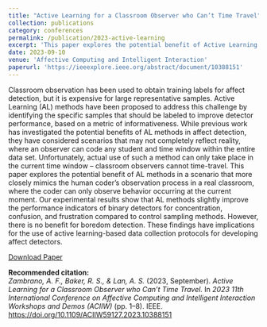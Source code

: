 ```yaml
---
title: "Active Learning for a Classroom Observer who Can’t Time Travel"
collection: publications
category: conferences
permalink: /publication/2023-active-learning
excerpt: 'This paper explores the potential benefit of Active Learning methods to identify the specific samples that should be labeled to improve affect detector performance. Our experimental results show that AL methods slightly improve the performance indicators of binary detectors for concentration, confusion, and frustration compared to control sampling methods. However, there is no benefit for boredom detection.'
date: 2023-09-10
venue: 'Affective Computing and Intelligent Interaction'
paperurl: 'https://ieeexplore.ieee.org/abstract/document/10388151'
---
```


Classroom observation has been used to obtain training labels for affect detection, but it is expensive for large representative samples. Active Learning (AL) methods have been proposed to address this challenge by identifying the specific samples that should be labeled to improve detector performance, based on a metric of informativeness. While previous work has investigated the potential benefits of AL methods in affect detection, they have considered scenarios that may not completely reflect reality, where an observer can code any student and time window within the entire data set. Unfortunately, actual use of such a method can only take place in the current time window – classroom observers cannot time-travel. This paper explores the potential benefit of AL methods in a scenario that more closely mimics the human coder’s observation process in a real classroom, where the coder can only observe behavior occurring at the current moment. Our experimental results show that AL methods slightly improve the performance indicators of binary detectors for concentration, confusion, and frustration compared to control sampling methods. However, there is no benefit for boredom detection. These findings have implications for the use of active learning-based data collection protocols for developing affect detectors.

[Download Paper](https://ieeexplore.ieee.org/abstract/document/10388151)

<b>Recommended citation:</b><br>
<i>Zambrano, A. F., Baker, R. S., & Lan, A. S.</i> (2023, September). 
<i>Active Learning for a Classroom Observer who Can’t Time Travel.</i> 
In <i>2023 11th International Conference on Affective Computing and Intelligent Interaction Workshops and Demos (ACIIW)</i> (pp. 1–8). IEEE. 
<a href="https://doi.org/10.1109/ACIIW59127.2023.10388151">https://doi.org/10.1109/ACIIW59127.2023.10388151</a>
